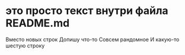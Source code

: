 # это просто текст внутри файла README.md

Вместо новых строк 
Допишу что-то
Совсем рандомное
И какую-то шестую строку